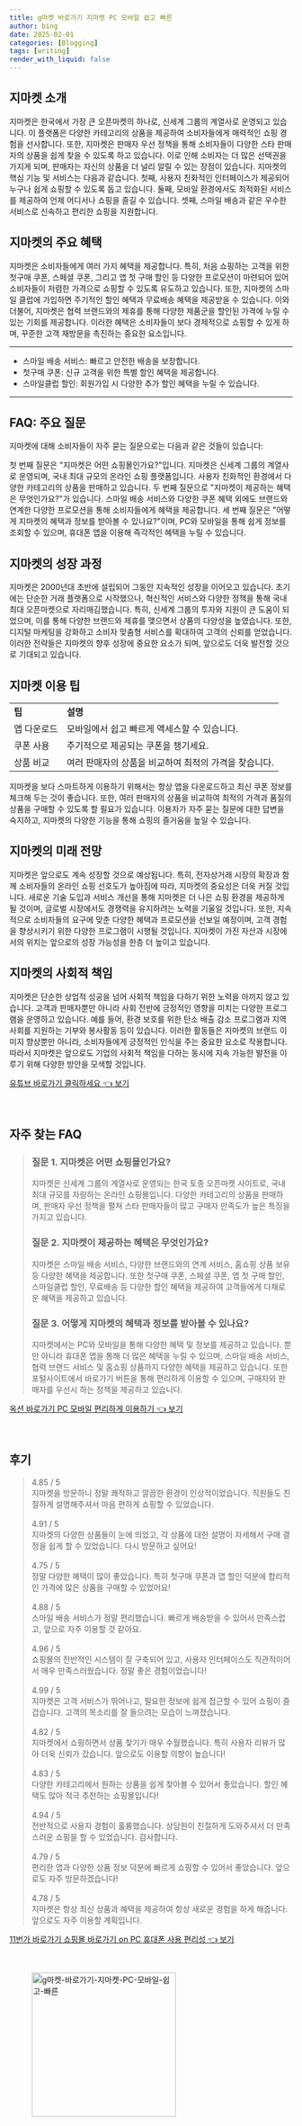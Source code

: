 ```yaml
---
title: g마켓 바로가기 지마켓 PC 모바일 쉽고 빠른
author: bing
date: 2025-02-01
categories: [Blogging]
tags: [writing]
render_with_liquid: false
---
```



<h2 id='지마켓_소개'>지마켓 소개</h2>

<p>지마켓은 한국에서 가장 큰 오픈마켓의 하나로, 신세계 그룹의 계열사로 운영되고 있습니다. 이 플랫폼은 다양한 카테고리의 상품을 제공하여 소비자들에게 매력적인 쇼핑 경험을 선사합니다. 또한, 지마켓은 판매자 우선 정책을 통해 소비자들이 다양한 스타 판매자의 상품을 쉽게 찾을 수 있도록 하고 있습니다. 이로 인해 소비자는 더 많은 선택권을 가지게 되며, 판매자는 자신의 상품을 더 널리 알릴 수 있는 장점이 있습니다. 지마켓의 핵심 기능 및 서비스는 다음과 같습니다. 첫째, 사용자 친화적인 인터페이스가 제공되어 누구나 쉽게 쇼핑할 수 있도록 돕고 있습니다. 둘째, 모바일 환경에서도 최적화된 서비스를 제공하여 언제 어디서나 쇼핑을 즐길 수 있습니다. 셋째, 스마일 배송과 같은 우수한 서비스로 신속하고 편리한 쇼핑을 지원합니다.</p>

<h2 id='지마켓의_주요_혜택'>지마켓의 주요 혜택</h2>

<p>지마켓은 소비자들에게 여러 가지 혜택을 제공합니다. 특히, 처음 쇼핑하는 고객을 위한 첫구매 쿠폰, 스페셜 쿠폰, 그리고 앱 첫 구매 할인 등 다양한 프로모션이 마련되어 있어 소비자들이 저렴한 가격으로 쇼핑할 수 있도록 유도하고 있습니다. 또한, 지마켓의 스마일 클럽에 가입하면 주기적인 할인 혜택과 무료배송 혜택을 제공받을 수 있습니다. 이와 더불어, 지마켓은 협력 브랜드와의 제휴를 통해 다양한 제품군을 할인된 가격에 누릴 수 있는 기회를 제공합니다. 이러한 혜택은 소비자들이 보다 경제적으로 쇼핑할 수 있게 하며, 꾸준한 고객 재방문을 촉진하는 중요한 요소입니다.</p>

<hr />

<ul>
    <li>스마일 배송 서비스: 빠르고 안전한 배송을 보장합니다.</li>
    <li>첫구매 쿠폰: 신규 고객을 위한 특별 할인 혜택을 제공합니다.</li>
    <li>스마일클럽 할인: 회원가입 시 다양한 추가 할인 혜택을 누릴 수 있습니다.</li>
</ul>

<hr />

<h2 id='FAQ_주요_질문'>FAQ: 주요 질문</h2>

<p>지마켓에 대해 소비자들이 자주 묻는 질문으로는 다음과 같은 것들이 있습니다:</p>

<p>첫 번째 질문은 "지마켓은 어떤 쇼핑몰인가요?"입니다. 지마켓은 신세계 그룹의 계열사로 운영되며, 국내 최대 규모의 온라인 쇼핑 플랫폼입니다. 사용자 친화적인 환경에서 다양한 카테고리의 상품을 판매하고 있습니다. 두 번째 질문으로 "지마켓이 제공하는 혜택은 무엇인가요?"가 있습니다. 스마일 배송 서비스와 다양한 쿠폰 혜택 외에도 브랜드와 연계한 다양한 프로모션을 통해 소비자들에게 혜택을 제공합니다. 세 번째 질문은 "어떻게 지마켓의 혜택과 정보를 받아볼 수 있나요?"이며, PC와 모바일을 통해 쉽게 정보를 조회할 수 있으며, 휴대폰 앱을 이용해 즉각적인 혜택을 누릴 수 있습니다.</p>

<h2 id='지마켓의_성장_과정'>지마켓의 성장 과정</h2>

<p>지마켓은 2000년대 초반에 설립되어 그동안 지속적인 성장을 이어오고 있습니다. 초기에는 단순한 거래 플랫폼으로 시작했으나, 혁신적인 서비스와 다양한 정책을 통해 국내 최대 오픈마켓으로 자리매김했습니다. 특히, 신세계 그룹의 투자와 지원이 큰 도움이 되었으며, 이를 통해 다양한 브랜드와 제휴를 맺으면서 상품의 다양성을 높였습니다. 또한, 디지털 마케팅을 강화하고 소비자 맞춤형 서비스를 확대하여 고객의 신뢰를 얻었습니다. 이러한 전략들은 지마켓의 향후 성장에 중요한 요소가 되며, 앞으로도 더욱 발전할 것으로 기대되고 있습니다.</p>

<h2 id='지마켓_이용_팁'>지마켓 이용 팁</h2>

<table>
    <tr>
        <td><b>팁</b></td>
        <td><b>설명</b></td>
    </tr>
    <tr>
        <td>앱 다운로드</td>
        <td>모바일에서 쉽고 빠르게 액세스할 수 있습니다.</td>
    </tr>
    <tr>
        <td>쿠폰 사용</td>
        <td>주기적으로 제공되는 쿠폰을 챙기세요.</td>
    </tr>
    <tr>
        <td>상품 비교</td>
        <td>여러 판매자의 상품을 비교하여 최적의 가격을 찾습니다.</td>
    </tr>
</table>

<p>지마켓을 보다 스마트하게 이용하기 위해서는 항상 앱을 다운로드하고 최신 쿠폰 정보를 체크해 두는 것이 좋습니다. 또한, 여러 판매자의 상품을 비교하여 최적의 가격과 품질의 상품을 구매할 수 있도록 할 필요가 있습니다. 이용자가 자주 묻는 질문에 대한 답변을 숙지하고, 지마켓의 다양한 기능을 통해 쇼핑의 즐거움을 높일 수 있습니다.</p>

<h2 id='지마켓_미래_전망'>지마켓의 미래 전망</h2>

<p>지마켓은 앞으로도 계속 성장할 것으로 예상됩니다. 특히, 전자상거래 시장의 확장과 함께 소비자들의 온라인 쇼핑 선호도가 높아짐에 따라, 지마켓의 중요성은 더욱 커질 것입니다. 새로운 기술 도입과 서비스 개선을 통해 지마켓은 더 나은 쇼핑 환경을 제공하게 될 것이며, 글로벌 시장에서도 경쟁력을 유지하려는 노력을 기울일 것입니다. 또한, 지속적으로 소비자들의 요구에 맞춘 다양한 혜택과 프로모션을 선보일 예정이며, 고객 경험을 향상시키기 위한 다양한 프로그램이 시행될 것입니다. 지마켓이 가진 자산과 시장에서의 위치는 앞으로의 성장 가능성을 한층 더 높이고 있습니다.</p>

<h2 id='지마켓_사회적_책임'>지마켓의 사회적 책임</h2>

<p>지마켓은 단순한 상업적 성공을 넘어 사회적 책임을 다하기 위한 노력을 아끼지 않고 있습니다. 고객과 판매자뿐만 아니라 사회 전반에 긍정적인 영향을 미치는 다양한 프로그램을 운영하고 있습니다. 예를 들어, 환경 보호를 위한 탄소 배출 감소 프로그램과 지역사회를 지원하는 기부와 봉사활동 등이 있습니다. 이러한 활동들은 지마켓의 브랜드 이미지 향상뿐만 아니라, 소비자들에게 긍정적인 인식을 주는 중요한 요소로 작용합니다. 따라서 지마켓은 앞으로도 기업의 사회적 책임을 다하는 동시에 지속 가능한 발전을 이루기 위해 다양한 방안을 모색할 것입니다.</p>


<p><a class="click-button" title="유튜브 바로가기 클릭하세요" href="https://purplelist.github.io/posts/%EC%9C%A0%ED%8A%9C%EB%B8%8C-%EB%B0%94%EB%A1%9C%EA%B0%80%EA%B8%B0-%ED%81%B4%EB%A6%AD%ED%95%98%EC%84%B8%EC%9A%94/" rel="dofollow">유튜브 바로가기 클릭하세요 👈 보기</a></p><br>
<h2 id='자주_찾는_FAQ'>자주 찾는 FAQ</h2>
<div itemscope="" itemtype="https://schema.org/FAQPage"> 
<blockquote> 
<div itemscope="" itemprop="mainEntity" itemtype="https://schema.org/Question"> 
<h3 itemprop="name">질문 1. 지마켓은 어떤 쇼핑몰인가요?</h3> 
<div itemscope="" itemprop="acceptedAnswer" itemtype="https://schema.org/Answer"> 
<span itemprop="text"> 
<p>지마켓은 신세계 그룹의 계열사로 운영되는 한국 토종 오픈마켓 사이트로, 국내 최대 규모를 자랑하는 온라인 쇼핑몰입니다. 다양한 카테고리의 상품을 판매하며, 판매자 우선 정책을 펼쳐 스타 판매자들이 많고 구매자 만족도가 높은 특징을 가지고 있습니다.</p> 
</span> 
</div> 
</div> 
<div itemscope="" itemprop="mainEntity" itemtype="https://schema.org/Question"> 
<h3 itemprop="name">질문 2. 지마켓이 제공하는 혜택은 무엇인가요?</h3> 
<div itemscope="" itemprop="acceptedAnswer" itemtype="https://schema.org/Answer"> 
<span itemprop="text"> 
<p>지마켓은 스마일 배송 서비스, 다양한 브랜드와의 연계 서비스, 홈쇼핑 상품 보유 등 다양한 혜택을 제공합니다. 또한 첫구매 쿠폰, 스페셜 쿠폰, 앱 첫 구매 할인, 스마일클럽 할인, 무료배송 등 다양한 할인 혜택을 제공하여 고객들에게 다채로운 혜택을 제공하고 있습니다.</p> 
</span> 
</div> 
</div> 
<div itemscope="" itemprop="mainEntity" itemtype="https://schema.org/Question"> 
<h3 itemprop="name">질문 3. 어떻게 지마켓의 혜택과 정보를 받아볼 수 있나요?</h3> 
<div itemscope="" itemprop="acceptedAnswer" itemtype="https://schema.org/Answer"> 
<span itemprop="text"> 
<p>지마켓에서는 PC와 모바일을 통해 다양한 혜택 및 정보를 제공하고 있습니다. 뿐만 아니라 휴대폰 앱을 통해 더 많은 혜택을 누릴 수 있으며, 스마일 배송 서비스, 협력 브랜드 서비스 및 홈쇼핑 상품까지 다양한 혜택을 제공하고 있습니다. 또한 포털사이트에서 바로가기 버튼을 통해 편리하게 이용할 수 있으며, 구매자와 판매자를 우선시 하는 정책을 제공하고 있습니다.</p> 
</span> 
</div> 
</div> 
</blockquote> 
</div>
<p><a class="click-button" title="옥션 바로가기 PC 모바일 편리하게 이용하기" href="https://purplelist.github.io/posts/%EC%98%A5%EC%85%98-%EB%B0%94%EB%A1%9C%EA%B0%80%EA%B8%B0-PC-%EB%AA%A8%EB%B0%94%EC%9D%BC-%ED%8E%B8%EB%A6%AC%ED%95%98%EA%B2%8C-%EC%9D%B4%EC%9A%A9%ED%95%98%EA%B8%B0/" rel="dofollow">옥션 바로가기 PC 모바일 편리하게 이용하기 👈 보기</a></p><br>
<h2 id='후기'>후기</h2>
<div itemscope itemtype="https://schema.org/Product">
  <blockquote>
  <div itemprop="review" itemscope itemtype="https://schema.org/Review">
      <div itemprop="reviewRating" itemscope itemtype="https://schema.org/Rating"> <span itemprop="ratingValue">4.85</span> / <span itemprop="bestRating">5</span> </div>
      <span itemprop="reviewBody">지마켓을 방문하니 정말 쾌적하고 깔끔한 환경이 인상적이었습니다. 직원들도 친절하게 설명해주셔서 마음 편하게 쇼핑할 수 있었습니다.</span>
  </div>
  <br>
  <div itemprop="review" itemscope itemtype="https://schema.org/Review">
      <div itemprop="reviewRating" itemscope itemtype="https://schema.org/Rating"> <span itemprop="ratingValue">4.91</span> / <span itemprop="bestRating">5</span> </div>
      <span itemprop="reviewBody">지마켓의 다양한 상품들이 눈에 띄었고, 각 상품에 대한 설명이 자세해서 구매 결정을 쉽게 할 수 있었습니다. 다시 방문하고 싶어요!</span>
  </div>
  <br>
  <div itemprop="review" itemscope itemtype="https://schema.org/Review">
      <div itemprop="reviewRating" itemscope itemtype="https://schema.org/Rating"> <span itemprop="ratingValue">4.75</span> / <span itemprop="bestRating">5</span> </div>
      <span itemprop="reviewBody">정말 다양한 혜택이 많아 좋았습니다. 특히 첫구매 쿠폰과 앱 할인 덕분에 합리적인 가격에 많은 상품을 구매할 수 있었어요!</span>
  </div>
  <br>
  <div itemprop="review" itemscope itemtype="https://schema.org/Review">
      <div itemprop="reviewRating" itemscope itemtype="https://schema.org/Rating"> <span itemprop="ratingValue">4.88</span> / <span itemprop="bestRating">5</span> </div>
      <span itemprop="reviewBody">스마일 배송 서비스가 정말 편리했습니다. 빠르게 배송받을 수 있어서 만족스럽고, 앞으로 자주 이용할 것 같아요.</span>
  </div>
  <br>
  <div itemprop="review" itemscope itemtype="https://schema.org/Review">
      <div itemprop="reviewRating" itemscope itemtype="https://schema.org/Rating"> <span itemprop="ratingValue">4.96</span> / <span itemprop="bestRating">5</span> </div>
      <span itemprop="reviewBody">쇼핑몰의 전반적인 시스템이 잘 구축되어 있고, 사용자 인터페이스도 직관적이어서 매우 만족스러웠습니다. 정말 좋은 경험이었습니다!</span>
  </div>
  <br>
  <div itemprop="review" itemscope itemtype="https://schema.org/Review">
      <div itemprop="reviewRating" itemscope itemtype="https://schema.org/Rating"> <span itemprop="ratingValue">4.99</span> / <span itemprop="bestRating">5</span> </div>
      <span itemprop="reviewBody">지마켓은 고객 서비스가 뛰어나고, 필요한 정보에 쉽게 접근할 수 있어 쇼핑이 즐겁습니다. 고객의 목소리를 잘 들으려는 모습이 느껴졌습니다.</span>
  </div>
  <br>
  <div itemprop="review" itemscope itemtype="https://schema.org/Review">
      <div itemprop="reviewRating" itemscope itemtype="https://schema.org/Rating"> <span itemprop="ratingValue">4.82</span> / <span itemprop="bestRating">5</span> </div>
      <span itemprop="reviewBody">지마켓에서 쇼핑하면서 상품 찾기가 매우 수월했습니다. 특히 사용자 리뷰가 많아 더욱 신뢰가 갔습니다. 앞으로도 이용할 의향이 높습니다!</span>
  </div>
  <br>
  <div itemprop="review" itemscope itemtype="https://schema.org/Review">
      <div itemprop="reviewRating" itemscope itemtype="https://schema.org/Rating"> <span itemprop="ratingValue">4.83</span> / <span itemprop="bestRating">5</span> </div>
      <span itemprop="reviewBody">다양한 카테고리에서 원하는 상품을 쉽게 찾아볼 수 있어서 좋았습니다. 할인 혜택도 많아 적극 추천하는 쇼핑몰입니다!</span>
  </div>
  <br>
  <div itemprop="review" itemscope itemtype="https://schema.org/Review">
      <div itemprop="reviewRating" itemscope itemtype="https://schema.org/Rating"> <span itemprop="ratingValue">4.94</span> / <span itemprop="bestRating">5</span> </div>
      <span itemprop="reviewBody">전반적으로 사용자 경험이 훌륭했습니다. 상담원이 친절하게 도와주셔서 더 만족스러운 쇼핑을 할 수 있었습니다. 감사합니다.</span>
  </div>
  <br>
  <div itemprop="review" itemscope itemtype="https://schema.org/Review">
      <div itemprop="reviewRating" itemscope itemtype="https://schema.org/Rating"> <span itemprop="ratingValue">4.79</span> / <span itemprop="bestRating">5</span> </div>
      <span itemprop="reviewBody">편리한 앱과 다양한 상품 정보 덕분에 빠르게 쇼핑할 수 있어서 좋았습니다. 앞으로도 자주 방문하겠습니다!</span>
  </div>
  <br>
  <div itemprop="review" itemscope itemtype="https://schema.org/Review">
      <div itemprop="reviewRating" itemscope itemtype="https://schema.org/Rating"> <span itemprop="ratingValue">4.78</span> / <span itemprop="bestRating">5</span> </div>
      <span itemprop="reviewBody">지마켓은 항상 최신 상품과 혜택을 제공하여 항상 새로운 경험을 하게 해줍니다. 앞으로도 자주 이용할 계획입니다.</span>
  </div>
  </blockquote>
</div>
<p><a class="click-button" title="11번가 바로가기 쇼핑몰 바로가기 on PC 휴대폰 사용 편리성" href="https://purplelist.github.io/posts/11%EB%B2%88%EA%B0%80-%EB%B0%94%EB%A1%9C%EA%B0%80%EA%B8%B0-%EC%87%BC%ED%95%91%EB%AA%B0-%EB%B0%94%EB%A1%9C%EA%B0%80%EA%B8%B0-on-PC-%ED%9C%B4%EB%8C%80%ED%8F%B0-%EC%82%AC%EC%9A%A9-%ED%8E%B8%EB%A6%AC%EC%84%B1/" rel="dofollow">11번가 바로가기 쇼핑몰 바로가기 on PC 휴대폰 사용 편리성 👈 보기</a></p><br>
<figure class="image"><img src="https://purplelist.github.io/assets/img/thumbnail/g마켓-바로가기-지마켓-PC-모바일-쉽고-빠른.webp" alt="g마켓-바로가기-지마켓-PC-모바일-쉽고-빠른" width="256" height="256"></figure>